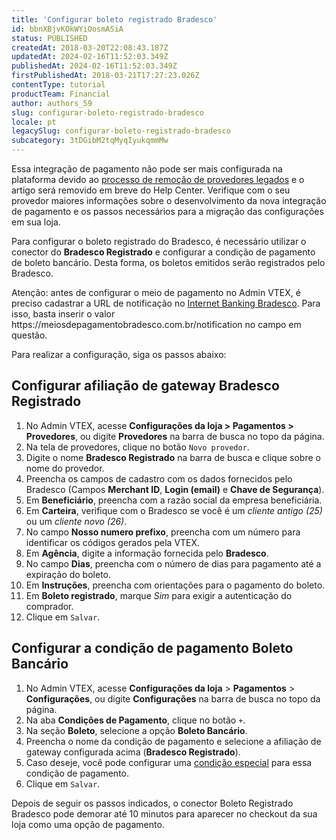 ```yaml
---
title: 'Configurar boleto registrado Bradesco'
id: bbnXBjvKOkWYiOosmASiA
status: PUBLISHED
createdAt: 2018-03-20T22:08:43.187Z
updatedAt: 2024-02-16T11:52:03.349Z
publishedAt: 2024-02-16T11:52:03.349Z
firstPublishedAt: 2018-03-21T17:27:23.026Z
contentType: tutorial
productTeam: Financial
author: authors_59
slug: configurar-boleto-registrado-bradesco
locale: pt
legacySlug: configurar-boleto-registrado-bradesco
subcategory: 3tDGibM2tqMyqIyukqmmMw
---
```


<div class="alert alert-danger">Essa integração de pagamento não pode ser mais configurada na plataforma devido ao <a href="https://help.vtex.com/pt/announcements/conectores-legados-de-pagamentos-serao-descontinuados-em-2024--4R5YIjUu1IWkiOHzXtQU14">processo de remoção de provedores legados</a> e o artigo será removido em breve do Help Center. Verifique com o seu provedor maiores informações sobre o desenvolvimento da nova integração de pagamento e os passos necessários para a migração das configurações em sua loja.</div>

Para configurar o boleto registrado do Bradesco, é necessário utilizar o conector do __Bradesco Registrado__ e configurar a condição de pagamento de boleto bancário. Desta forma, os boletos emitidos serão registrados pelo Bradesco.

<div class="alert alert-info">
Atenção: antes de configurar o meio de pagamento no Admin VTEX, é preciso cadastrar a URL de notificação no <a href="https://meiosdepagamentobradesco.com.br/gl/login.jsp"> Internet Banking Bradesco</a>. Para isso, basta inserir o valor https://meiosdepagamentobradesco.com.br/notification no campo em questão.
</div>

Para realizar a configuração, siga os passos abaixo:

## Configurar afiliação de gateway Bradesco Registrado

1. No Admin VTEX, acesse __Configurações da loja > Pagamentos > Provedores__, ou digite __Provedores__ na barra de busca no topo da página.
2. Na tela de provedores, clique no botão `Novo provedor`.
3. Digite o nome __Bradesco Registrado__ na barra de busca e clique sobre o nome do provedor.
4. Preencha os campos de cadastro com os dados fornecidos pelo Bradesco (Campos __Merchant ID__, __Login (email)__ e __Chave de Segurança__).
5. Em __Beneficiário__, preencha com a razão social da empresa beneficiária.
6. Em __Carteira__, verifique com o Bradesco se você é um *cliente antigo (25)* ou um *cliente novo (26)*.
7. No campo __Nosso numero prefixo__, preencha com um número para identificar os códigos gerados pela VTEX.
8. Em __Agência__, digite a informação fornecida pelo __Bradesco__.
9. No campo __Dias__, preencha com o número de dias para pagamento até a expiração do boleto.
10. Em __Instruções__, preencha com orientações para o pagamento do boleto.
11. Em __Boleto registrado__, marque *Sim* para exigir a autenticação do comprador.
12. Clique em `Salvar`.

## Configurar a condição de pagamento Boleto Bancário

1. No Admin VTEX, acesse **Configurações da loja** > **Pagamentos** > **Configurações**, ou digite **Configurações** na barra de busca no topo da página.
2. Na aba __Condições de Pagamento__, clique no botão `+`.
3. Na seção __Boleto__, selecione a opção __Boleto Bancário__.
4. Preencha o nome da condição de pagamento e selecione a afiliação de gateway configurada acima (__Bradesco Registrado__).
5. Caso deseje, você pode configurar uma [condição especial](https://help.vtex.com/pt/tutorial/condicoes-especiais/) para essa condição de pagamento.
6. Clique em `Salvar`.

Depois de seguir os passos indicados, o conector Boleto Registrado Bradesco pode demorar até 10 minutos para aparecer no checkout da sua loja como uma opção de pagamento.
